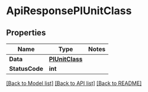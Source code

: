 # ApiResponsePIUnitClass

## Properties
Name | Type | Notes
------------ | ------------- | -------------
**Data** | **[**PIUnitClass**](../Model/PIUnitClass.md)**
**StatusCode** | **int**

[[Back to Model list]](../../README.md#documentation-for-models) [[Back to API list]](../../README.md#documentation-for-api-endpoints) [[Back to README]](../../README.md)
